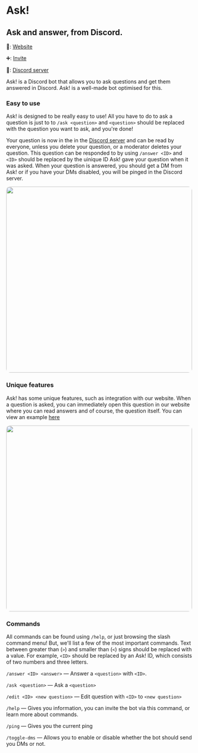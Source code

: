 # Ask!

## Ask and answer, from Discord.

🔗: [Website](https://ask-bot.gq)

➕: [Invite](https://ask-bot.gq/invite)

💬: [Discord server](https://ask-bot.gq/discord)

Ask! is a Discord bot that allows you to ask questions and get them answered in Discord. Ask! is a well-made bot optimised for this.

### Easy to use

Ask! is designed to be really easy to use! All you have to do to ask a question is just to to `/ask <question>` and `<question>` should be replaced with the question you want to ask, and you're done! 

Your question is now in the in the [Discord server](https://ask-bot.gq/discord) and can be read by everyone, unless you delete your question, or a moderator deletes your question. This question can be responded to by using `/answer <ID>` and `<ID>` should be replaced by the uinique ID Ask! gave your question when it was asked. When your question is answered, you should get a DM from Ask! or if you have your DMs disabled, you will be pinged in the Discord server.

<img src="https://ask-bot.gq/images/Ask%21%20Demo%20Image%201.png" width="500px" height="auto" style="border-radius: 10px">

### Unique features

Ask! has some unique features, such as integration with our website. When a question is asked, you can immediately open this question in our website where you can read answers and of course, the question itself.
You can view an example [here](https://ask-bot.gq/question?id=example)

<img src="https://ask-bot.gq/images/Ask%21%20Demo%20Image%203.png" width="500px" height="auto" style="border-radius: 10px">

### Commands

All commands can be found using `/help`, or just browsing the slash command menu! But, we'll list a few of the most important commands.
Text between greater than (`>`) and smaller than (`<`) signs should be replaced with a value. For example, `<ID>` should be replaced by an Ask! ID, which consists of two numbers and three letters.

`/answer <ID> <answer>`	    — Answer a `<question>` with `<ID>`.

`/ask <question>`           — Ask a `<question>`

`/edit <ID> <new question>`	— Edit question with `<ID>` to `<new question>`

`/help`                     — Gives you information, you can invite the bot via this command, or learn more about commands.

`/ping`                     — Gives you the current ping

`/toggle-dms`               — Allows you to enable or disable whether the bot should send you DMs or not.
